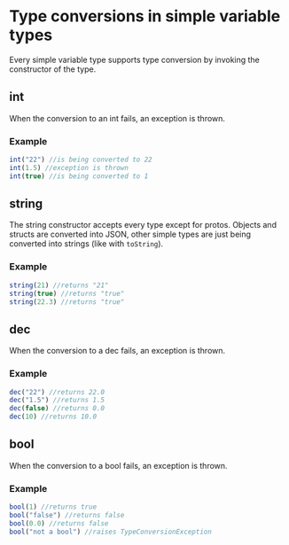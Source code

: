 # Type conversions in simple variable types

Every simple variable type supports type conversion by invoking the constructor of the type.

## int

When the conversion to an int fails, an exception is thrown.

### Example

```javascript
int("22") //is being converted to 22
int(1.5) //exception is thrown
int(true) //is being converted to 1
```

## string

The string constructor accepts every type except for protos. Objects and structs are converted into JSON, other simple types are just being converted into strings \(like with `toString`\).

### Example

```javascript
string(21) //returns "21"
string(true) //returns "true"
string(22.3) //returns "true"
```

## dec

When the conversion to a dec fails, an exception is thrown.

### Example

```javascript
dec("22") //returns 22.0
dec("1.5") //returns 1.5
dec(false) //returns 0.0
dec(10) //returns 10.0
```

## bool

When the conversion to a bool fails, an exception is thrown.

### Example

```javascript
bool(1) //returns true
bool("false") //returns false
bool(0.0) //returns false
bool("not a bool") //raises TypeConversionException
```

